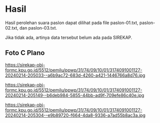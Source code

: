 # Hasil

Hasil perolehan suara paslon dapat dilihat pada file paslon-01.txt, paslon-02.txt, dan paslon-03.txt.

Jika tidak ada, artinya data tersebut belum ada pada SIREKAP.

## Foto C Plano

https://sirekap-obj-formc.kpu.go.id/5512/pemilu/ppwp/31/74/09/10/01/3174091001127-20240214-205033--a6b9ac72-683d-4260-a421-1446766a8d76.jpg

https://sirekap-obj-formc.kpu.go.id/5512/pemilu/ppwp/31/74/09/10/01/3174091001127-20240214-205149--b6deb984-5855-44bb-ad9f-709efe86c40e.jpg

https://sirekap-obj-formc.kpu.go.id/5512/pemilu/ppwp/31/74/09/10/01/3174091001127-20240214-205304--e9b89720-f664-4da8-9336-a7ad55b8ac3a.jpg
